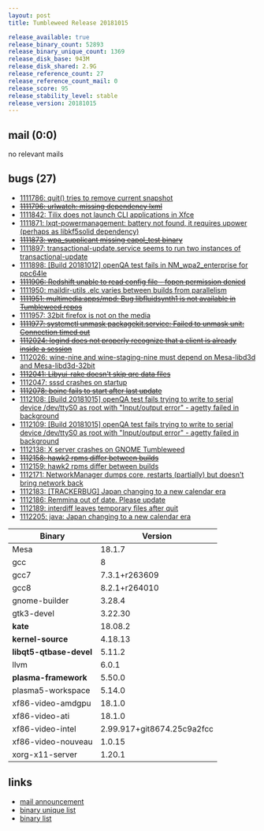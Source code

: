 ```yaml
---
layout: post
title: Tumbleweed Release 20181015

release_available: true
release_binary_count: 52893
release_binary_unique_count: 1369
release_disk_base: 943M
release_disk_shared: 2.9G
release_reference_count: 27
release_reference_count_mail: 0
release_score: 95
release_stability_level: stable
release_version: 20181015
---
```


## mail (0:0)

no relevant mails

## bugs (27)

<!--more-->

- [1111786: quit() tries to remove current snapshot](https://bugzilla.opensuse.org/show_bug.cgi?id=1111786)
- ~~[1111796: urlwatch: missing dependency lxml](https://bugzilla.opensuse.org/show_bug.cgi?id=1111796)~~
- [1111842: Tilix does not launch CLI applications in Xfce](https://bugzilla.opensuse.org/show_bug.cgi?id=1111842)
- [1111871: lxqt-powermanagement: battery not found, it requires upower (perhaps as libkf5solid dependency)](https://bugzilla.opensuse.org/show_bug.cgi?id=1111871)
- ~~[1111873: wpa_supplicant missing eapol_test binary](https://bugzilla.opensuse.org/show_bug.cgi?id=1111873)~~
- [1111897: transactional-update.service seems to run two instances of transactional-update](https://bugzilla.opensuse.org/show_bug.cgi?id=1111897)
- [1111898: \[Build 20181012\] openQA test fails in NM_wpa2_enterprise for ppc64le](https://bugzilla.opensuse.org/show_bug.cgi?id=1111898)
- ~~[1111906: Redshift unable to read config file - fopen permission denied](https://bugzilla.opensuse.org/show_bug.cgi?id=1111906)~~
- [1111950: maildir-utils .elc varies between builds from parallelism](https://bugzilla.opensuse.org/show_bug.cgi?id=1111950)
- ~~[1111951: multimedia:apps/mpd: Bug libfluidsynth1 is not available in Tumbleweed repos](https://bugzilla.opensuse.org/show_bug.cgi?id=1111951)~~
- [1111957: 32bit firefox is not on the media](https://bugzilla.opensuse.org/show_bug.cgi?id=1111957)
- ~~[1111977: systemctl unmask packagekit.service: Failed to unmask unit: Connection timed out](https://bugzilla.opensuse.org/show_bug.cgi?id=1111977)~~
- ~~[1112024: logind does not properly recognize that a client is already inside a session](https://bugzilla.opensuse.org/show_bug.cgi?id=1112024)~~
- [1112026: wine-nine and wine-staging-nine must depend on Mesa-libd3d and Mesa-libd3d-32bit](https://bugzilla.opensuse.org/show_bug.cgi?id=1112026)
- ~~[1112041: Libyui-rake doesn't skip qrc data files](https://bugzilla.opensuse.org/show_bug.cgi?id=1112041)~~
- [1112047: sssd crashes on startup](https://bugzilla.opensuse.org/show_bug.cgi?id=1112047)
- ~~[1112078: boinc fails to start after last update](https://bugzilla.opensuse.org/show_bug.cgi?id=1112078)~~
- [1112108: \[Build 20181015\] openQA test fails trying to write to serial device /dev/ttyS0 as root with "Input/output error" - agetty failed in background](https://bugzilla.opensuse.org/show_bug.cgi?id=1112108)
- [1112109: \[Build 20181015\] openQA test fails trying to write to serial device /dev/ttyS0 as root with "Input/output error" - agetty failed in background](https://bugzilla.opensuse.org/show_bug.cgi?id=1112109)
- [1112138: X server crashes on GNOME Tumbleweed](https://bugzilla.opensuse.org/show_bug.cgi?id=1112138)
- ~~[1112158: hawk2 rpms differ between builds](https://bugzilla.opensuse.org/show_bug.cgi?id=1112158)~~
- [1112159: hawk2 rpms differ between builds](https://bugzilla.opensuse.org/show_bug.cgi?id=1112159)
- [1112171: NetworkManager dumps core, restarts (partially) but doesn't bring network back](https://bugzilla.opensuse.org/show_bug.cgi?id=1112171)
- [1112183: \[TRACKERBUG\] Japan changing to a new calendar era](https://bugzilla.opensuse.org/show_bug.cgi?id=1112183)
- [1112186: Remmina out of date. Please update](https://bugzilla.opensuse.org/show_bug.cgi?id=1112186)
- [1112189: interdiff leaves temporary files after quit](https://bugzilla.opensuse.org/show_bug.cgi?id=1112189)
- [1112205: java: Japan changing to a new calendar era](https://bugzilla.opensuse.org/show_bug.cgi?id=1112205)

Binary | Version
--- | ---
Mesa | 18.1.7
gcc | 8
gcc7 | 7.3.1+r263609
gcc8 | 8.2.1+r264010
gnome-builder | 3.28.4
gtk3-devel | 3.22.30
**kate** | 18.08.2
**kernel-source** | 4.18.13
**libqt5-qtbase-devel** | 5.11.2
llvm | 6.0.1
**plasma-framework** | 5.50.0
plasma5-workspace | 5.14.0
xf86-video-amdgpu | 18.1.0
xf86-video-ati | 18.1.0
xf86-video-intel | 2.99.917+git8674.25c9a2fcc
xf86-video-nouveau | 1.0.15
xorg-x11-server | 1.20.1

## links

- [mail announcement](https://lists.opensuse.org/opensuse-factory/2018-10/msg00199.html)
- [binary unique list](http://download.tumbleweed.boombatower.com/20181015/rpm.unique.list)
- [binary list](http://download.tumbleweed.boombatower.com/20181015/rpm.list)
